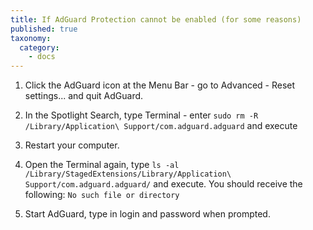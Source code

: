 ```yaml
---
title: If AdGuard Protection cannot be enabled (for some reasons)
published: true
taxonomy:
  category:
    - docs
---
```


1. Click the AdGuard icon at the Menu Bar - go to Advanced - Reset settings... and quit AdGuard.

2. In the Spotlight Search, type Terminal - enter `sudo rm -R /Library/Application\ Support/com.adguard.adguard` and execute

3. Restart your computer.

4. Open the Terminal again, type `ls -al /Library/StagedExtensions/Library/Application\ Support/com.adguard.adguard/` and execute. You should receive the following: `No such file or directory`

5. Start AdGuard, type in login and password when prompted.
